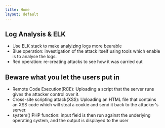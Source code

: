 ```yaml
---
title: Home
layout: default
---
```


## Log Analysis & ELK

- Use ELK stack to make analyizing logs more bearable
- Blue operation: investigation of the attack itself using tools which enable is to analyse the logs.  
- Red operation: re-creating attacks to see how it was carried out

## Beware what you let the users put in
- Remote Code Execution(RCE): Uploading a script that the server runs gives the attacker control over it.
- Cross-site scripting attack(XSS): Uploading an HTML file that contains an XSS code which will steal a cookie and send it back to the attacker's server.
- system() PHP function: input field is then run against the underlying operating system, and the output is displayed to the user